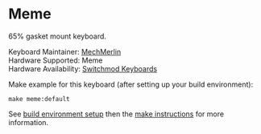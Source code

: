 # Meme

65% gasket mount keyboard.   

Keyboard Maintainer: [MechMerlin](https://github.com/mechmerlin)   
Hardware Supported: Meme   
Hardware Availability: [Switchmod Keyboards](http://www.switchmod.net/)   

Make example for this keyboard (after setting up your build environment):

    make meme:default

See [build environment setup](https://docs.qmk.fm/#/getting_started_build_tools) then the [make instructions](https://docs.qmk.fm/#/getting_started_make_guide) for more information.

